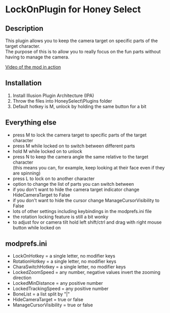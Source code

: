 # LockOnPlugin for Honey Select

## Description
This plugin allows you to keep the camera target on specific parts of the target character.  
The purpose of this is to allow you to really focus on the fun parts without having to manage the camera.

[Video of the mod in action](https://my.mixtape.moe/rgkydu.m4v)

## Installation
1. Install Illusion Plugin Architecture (IPA)
2. Throw the files into HoneySelect\Plugins folder
3. Default hotkey is M, unlock by holding the same button for a bit

## Everything else
- press M to lock the camera target to specific parts of the target character
- press M while locked on to switch between different parts
- hold M while locked on to unlock
- press N to keep the camera angle the same relative to the target character  
(this means you can, for example, keep looking at their face even if they are spinning)
- press L to lock on to another character
- option to change the list of parts you can switch between
- if you don't want to hide the camera target indicator change HideCameraTarget to False
- if you don't want to hide the cursor change ManageCursorVisibility to False
- lots of other settings including keybindings in the modprefs.ini file
- the rotation locking feature is still a bit wonky
- to adjust fov or camera tilt hold left shift/ctrl and drag with right mouse button while locked on

## modprefs.ini
- LockOnHotkey = a single letter, no modifier keys
- RotationHotkey = a single letter, no modifier keys
- CharaSwitchHotkey = a single letter, no modifier keys
- LockedZoomSpeed = any number, negative values invert the zooming direction
- LockedMinDistance = any positive number
- LockedTrackingSpeed = any positive number
- BoneList = a list split by "|"
- HideCameraTarget = true or false
- ManageCursorVisibility = true or false
